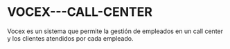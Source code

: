 # VOCEX---CALL-CENTER
Vocex es un sistema que permite la gestión de empleados en un call center y los clientes atendidos por cada empleado. 
